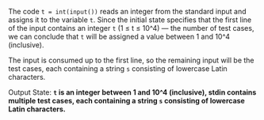 The code `t = int(input())` reads an integer from the standard input and assigns it to the variable `t`. Since the initial state specifies that the first line of the input contains an integer `t` (1 ≤ t ≤ 10^4) — the number of test cases, we can conclude that `t` will be assigned a value between 1 and 10^4 (inclusive).

The input is consumed up to the first line, so the remaining input will be the test cases, each containing a string `s` consisting of lowercase Latin characters.

Output State: **`t` is an integer between 1 and 10^4 (inclusive), stdin contains multiple test cases, each containing a string `s` consisting of lowercase Latin characters.**